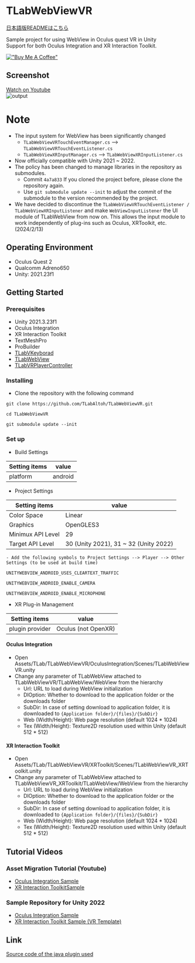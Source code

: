 # TLabWebViewVR

[日本語版READMEはこちら](README-ja.md)

Sample project for using WebView in Oculus quest VR in Unity  
Support for both Oculus Integration and XR Interaction Toolkit.

[!["Buy Me A Coffee"](https://www.buymeacoffee.com/assets/img/custom_images/orange_img.png)](https://www.buymeacoffee.com/tlabaltoh)

## Screenshot  
[Watch on Youtube](https://youtu.be/q3swlSP1mRg)  
![output](Media/tlab-webview-vr.gif)

# Note
- The input system for WebView has been significantly changed
	- ``` TLabWebViewVRTouchEventManager.cs ``` --> ``` TLabWebViewVRTouchEventListener.cs ```
	- ``` TLabWebViewXRInputManager.cs ``` --> ``` TLabWebViewXRInputListener.cs ```
- Now officially compatible with Unity 2021 ~ 2022.
- The policy has been changed to manage libraries in the repository as submodules.
	- Commit ``` 4a7a833 ``` If you cloned the project before, please clone the repository again.
	- Use ``` git submodule update --init ``` to adjust the commit of the submodule to the version recommended by the project.
- We have decided to discontinue the ``` TLabWebViewVRTouchEventListener / TLabWebViewXRInputListener ``` and make ``` WebViewInputListener ``` the UI module of TLabWebView from now on. This allows the input module to work independently of plug-ins such as Oculus, XRToolkit, etc. (2024/2/13)

## Operating Environment
- Oculus Quest 2
- Qualcomm Adreno650
- Unity: 2021.23f1

## Getting Started
### Prerequisites
- Unity 2021.3.23f1  
- Oculus Integration
- XR Interaction Toolkit
- TextMeshPro
- ProBuilder
- [TLabVKeyborad](https://github.com/TLabAltoh/TLabVKeyborad)
- [TLabWebView](https://github.com/TLabAltoh/TLabWebView)
- [TLabVRPlayerController](https://github.com/TLabAltoh/TLabVRPlayerController)

### Installing
- Clone the repository with the following command
```
git clone https://github.com/TLabAltoh/TLabWebViewVR.git

cd TLabWebViewVR

git submodule update --init
```

### Set up
- Build Settings  

| Setting items | value |
| --- | --- |  
| platform | android |  

- Project Settings

| Setting items | value |
| --- | --- |  
| Color Space | Linear |  
| Graphics | OpenGLES3 |  
| Minimux API Level | 29 |  
| Target API Level | 30 (Unity 2021), 31 ~ 32 (Unity 2022) |

	- Add the following symbols to Project Settings --> Player --> Other Settings (to be used at build time)  

``` 
UNITYWEBVIEW_ANDROID_USES_CLEARTEXT_TRAFFIC 
```
``` 
UNITYWEBVIEW_ANDROID_ENABLE_CAMERA 
```
``` 
UNITYWEBVIEW_ANDROID_ENABLE_MICROPHONE 
```

- XR Plug-in Management

| Setting items | value |
| --- | --- |  
| plugin provider | Oculus (not OpenXR) |  

#### Oculus Integration
- Open Assets/TLab/TLabWebViewVR/OculusIntegration/Scenes/TLabWebViewVR.unity
- Change any parameter of TLabWebView attached to TLabWebViewVR/TLabWebView/WebView from the hierarchy
	- Url: URL to load during WebView initialization  
	- DlOption: Whether to download to the application folder or the downloads folder  
	- SubDir: In case of setting download to application folder, it is downloaded to ```{Application folder}/{files}/{SubDir}```  
	- Web (Width/Height):  Web page resolution (default 1024 * 1024)  
	- Tex (Width/Height): Texture2D resolution used within Unity (default 512 * 512)  

#### XR Interaction Toolkit
- Open Assets/TLab/TLabWebViewVR/XRToolkit/Scenes/TLabWebViewVR_XRToolkit.unity
- Change any parameter of TLabWebView attached to TLabWebViewVR_XRToolkit/TLabWebView/WebView from the hierarchy
	- Url: URL to load during WebView initialization  
	- DlOption: Whether to download to the application folder or the downloads folder  
	- SubDir: In case of setting download to application folder, it is downloaded to ```{Application folder}/{files}/{SubDir}```  
	- Web (Width/Height):  Web page resolution (default 1024 * 1024)  
	- Tex (Width/Height): Texture2D resolution used within Unity (default 512 * 512)  

## Tutorial Videos
### Asset Migration Tutorial (Youtube)
- [Oculus Integration Sample](https://youtu.be/tAY8gM8EgvI)
- [XR Interaction ToolkitSample](https://youtu.be/1OhMEAv6Qok)

### Sample Repository for Unity 2022
- [Oculus Integration Sample](https://github.com/TLabAltoh/TLabWebViewVR-OculusIntegration-2022)
- [XR Interaction Toolkit Sample (VR Template)](https://github.com/TLabAltoh/TLabWebViewVR-XRInteractionToolkit-2022)

## Link
[Source code of the java plugin used](https://github.com/TLabAltoh/TLabWebViewPlugin)
